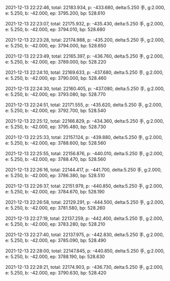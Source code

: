 2021-12-13 22:22:46, total: 22183.934, p: -433.680, delta:5.250 手, g:2.000, e: 5.250, b: -42.000, ep: 3795.200, bp: 528.610

2021-12-13 22:23:07, total: 22175.932, p: -435.430, delta:5.250 手, g:2.000, e: 5.250, b: -42.000, ep: 3794.010, bp: 528.680

2021-12-13 22:23:28, total: 22174.988, p: -435.200, delta:5.250 手, g:2.000, e: 5.250, b: -42.000, ep: 3794.000, bp: 528.650

2021-12-13 22:23:49, total: 22165.397, p: -436.760, delta:5.250 手, g:2.000, e: 5.250, b: -42.000, ep: 3789.000, bp: 528.220

2021-12-13 22:24:10, total: 22169.633, p: -437.680, delta:5.250 手, g:2.000, e: 5.250, b: -42.000, ep: 3790.000, bp: 528.460

2021-12-13 22:24:30, total: 22160.405, p: -437.080, delta:5.250 手, g:2.000, e: 5.250, b: -42.000, ep: 3793.080, bp: 528.770

2021-12-13 22:24:51, total: 22171.555, p: -435.620, delta:5.250 手, g:2.000, e: 5.250, b: -42.000, ep: 3792.700, bp: 528.540

2021-12-13 22:25:12, total: 22166.829, p: -434.360, delta:5.250 手, g:2.000, e: 5.250, b: -42.000, ep: 3795.480, bp: 528.730

2021-12-13 22:25:33, total: 22157.124, p: -439.880, delta:5.250 手, g:2.000, e: 5.250, b: -42.000, ep: 3788.600, bp: 528.560

2021-12-13 22:25:55, total: 22156.876, p: -440.010, delta:5.250 手, g:2.000, e: 5.250, b: -42.000, ep: 3788.470, bp: 528.560

2021-12-13 22:26:16, total: 22144.417, p: -441.700, delta:5.250 手, g:2.000, e: 5.250, b: -42.000, ep: 3786.380, bp: 528.510

2021-12-13 22:26:37, total: 22151.979, p: -440.850, delta:5.250 手, g:2.000, e: 5.250, b: -42.000, ep: 3784.670, bp: 528.190

2021-12-13 22:26:58, total: 22129.291, p: -444.500, delta:5.250 手, g:2.000, e: 5.250, b: -42.000, ep: 3781.580, bp: 528.260

2021-12-13 22:27:19, total: 22137.259, p: -442.400, delta:5.250 手, g:2.000, e: 5.250, b: -42.000, ep: 3783.280, bp: 528.210

2021-12-13 22:27:40, total: 22137.975, p: -442.830, delta:5.250 手, g:2.000, e: 5.250, b: -42.000, ep: 3785.090, bp: 528.490

2021-12-13 22:28:00, total: 22147.845, p: -440.850, delta:5.250 手, g:2.000, e: 5.250, b: -42.000, ep: 3788.190, bp: 528.630

2021-12-13 22:28:21, total: 22174.903, p: -436.730, delta:5.250 手, g:2.000, e: 5.250, b: -42.000, ep: 3790.630, bp: 528.420